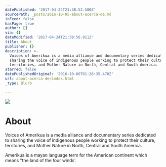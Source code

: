```yaml
---
datePublished: '2017-04-24T21:38:52.500Z'
sourcePath: _posts/2016-10-05-about-acerca-de.md
inFeed: false
hasPage: true
author: []
via: {}
dateModified: '2017-04-24T21:38:50.911Z'
title: About
publisher: {}
description: >-
  Voices of Amerikua is a media alliance and documentary series dedicated to
  sharing the voice of indigenous people working to protect their culture,
  territories, and Mother Nature in North, Central and South America.
starred: false
datePublishedOriginal: '2016-10-06T01:26:35.470Z'
url: about-acerca-de/index.html
_type: Blurb

---
```

![](https://imgflo.herokuapp.com/graph/2b2431f8e7ba7b0/f2b32d6942957e711dba380fbe100bf6/croprotate.jpg?cropheight=2591&cropwidth=3872&degrees=0&input=https%3A%2F%2Fthe-grid-user-content.s3-us-west-2.amazonaws.com%2Fe2a03e29-4e19-43c5-91c2-2be33dd1619e.jpg&x=0&y=0)

# About

Voices of Amerikua is a media alliance and documentary series dedicated to sharing the voice of indigenous people working to protect their culture, territories, and Mother Nature in North, Central and South America.

Amerikua is a mayan language term for the American continent which means "the land of the four winds'.